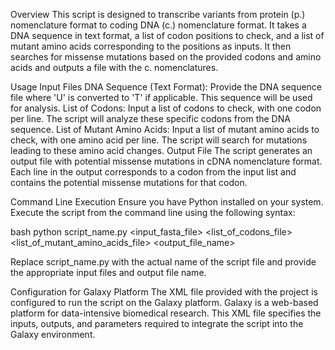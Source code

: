 Overview
This script is designed to transcribe variants from protein (p.) nomenclature format to coding DNA (c.) nomenclature format. It takes a DNA sequence in text format, a list of codon positions to check, and a list of mutant amino acids corresponding to the positions as inputs. It then searches for missense mutations based on the provided codons and amino acids and outputs a file with the c. nomenclatures.

Usage
Input Files
DNA Sequence (Text Format): Provide the DNA sequence file where 'U' is converted to 'T' if applicable. This sequence will be used for analysis.
List of Codons: Input a list of codons to check, with one codon per line. The script will analyze these specific codons from the DNA sequence.
List of Mutant Amino Acids: Input a list of mutant amino acids to check, with one amino acid per line. The script will search for mutations leading to these amino acid changes.
Output File
The script generates an output file with potential missense mutations in cDNA nomenclature format. Each line in the output corresponds to a codon from the input list and contains the potential missense mutations for that codon.

Command Line Execution
Ensure you have Python installed on your system. Execute the script from the command line using the following syntax:

bash
python script_name.py <input_fasta_file> <list_of_codons_file> <list_of_mutant_amino_acids_file> <output_file_name>

Replace script_name.py with the actual name of the script file and provide the appropriate input files and output file name.

Configuration for Galaxy Platform
The XML file provided with the project is configured to run the script on the Galaxy platform. Galaxy is a web-based platform for data-intensive biomedical research. This XML file specifies the inputs, outputs, and parameters required to integrate the script into the Galaxy environment.






